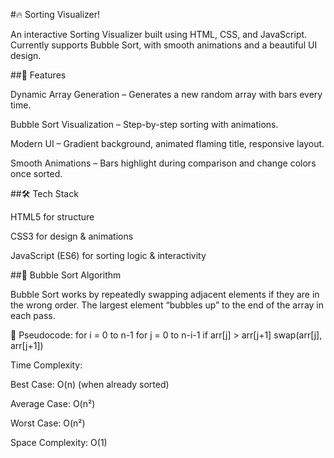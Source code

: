 
#🔥 Sorting Visualizer!

An interactive Sorting Visualizer built using HTML, CSS, and JavaScript.
Currently supports Bubble Sort, with smooth animations and a beautiful UI design.


##🎯 Features

Dynamic Array Generation – Generates a new random array with bars every time.

Bubble Sort Visualization – Step-by-step sorting with animations.

Modern UI – Gradient background, animated flaming title, responsive layout.

Smooth Animations – Bars highlight during comparison and change colors once sorted.


##🛠️ Tech Stack

HTML5 for structure

CSS3 for design & animations

JavaScript (ES6) for sorting logic & interactivity


##🧮 Bubble Sort Algorithm

Bubble Sort works by repeatedly swapping adjacent elements if they are in the wrong order.
The largest element “bubbles up” to the end of the array in each pass.

🔑 Pseudocode:
for i = 0 to n-1
    for j = 0 to n-i-1
        if arr[j] > arr[j+1]
            swap(arr[j], arr[j+1])


Time Complexity:

Best Case: O(n) (when already sorted)

Average Case: O(n²)

Worst Case: O(n²)

Space Complexity: O(1) 



    
